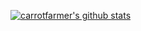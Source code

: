 [![carrotfarmer's github stats](https://github-readme-stats.vercel.app/api?username=carrotfarmer)](https://github.com/anuraghazra/github-readme-stats)
